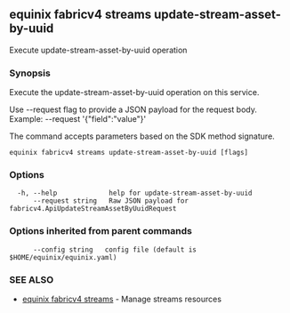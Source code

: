 ## equinix fabricv4 streams update-stream-asset-by-uuid

Execute update-stream-asset-by-uuid operation

### Synopsis

Execute the update-stream-asset-by-uuid operation on this service.

Use --request flag to provide a JSON payload for the request body.
Example: --request '{"field":"value"}'

The command accepts parameters based on the SDK method signature.

```
equinix fabricv4 streams update-stream-asset-by-uuid [flags]
```

### Options

```
  -h, --help             help for update-stream-asset-by-uuid
      --request string   Raw JSON payload for fabricv4.ApiUpdateStreamAssetByUuidRequest
```

### Options inherited from parent commands

```
      --config string   config file (default is $HOME/equinix/equinix.yaml)
```

### SEE ALSO

* [equinix fabricv4 streams](equinix_fabricv4_streams.md)	 - Manage streams resources

